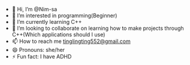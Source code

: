 - 👋 Hi, I’m @Nim-sa
- 👀 I’m interested in programming(Beginner)
- 🌱 I’m currently learning C++
- 💞️ I’m looking to collaborate on learning how to make projects through C++(Which applications should I use)
- 📫 How to reach me tinglingting552@gmail.com
- 😄 Pronouns: she/her
- ⚡ Fun fact: I have ADHD

<!---
Nim-sa/Nim-sa is a ✨ special ✨ repository because its `README.md` (this file) appears on your GitHub profile.
You can click the Preview link to take a look at your changes.
--->
